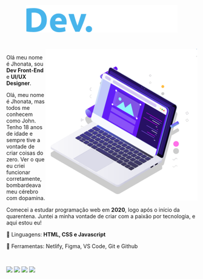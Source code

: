  <h1 align="center"><img src="https://github.com/JhonSilva17/JhonSilva17/blob/main/Dev.%20Jonh.svg" min-width="400px" max-width="400px" width="400px"  alt="Logo Dev.John"></h1>
 
 <br>
 
<img src="https://github.com/JhonSilva17/JhonSilva17/blob/main/pc.svg" min-width="420px" max-width="400px" width="400px" align="right"  alt="Logo Imagem PC Dev.John">
 
 <p align="left">Olá meu nome é Jhonata, sou <strong>Dev Front-End</strong> e <strong>UI/UX Designer</strong>.</p>
  
  <p align="left">
Olá, meu nome é Jhonata, mas todos me conhecem como John. Tenho 18 anos de idade e sempre tive a vontade de criar coisas do zero.    Ver o que eu criei funcionar corretamente, bombardeava meu cérebro com dopamina.
  </p>

<p align="left">
  Comecei a estudar programação web em <strong>2020</strong>, logo após o início da quarentena. Juntei a minha vontade de criar com a paixão por tecnologia, e aqui estou eu!
</p>
  
<p align="left">
  🦄 Linguagens: <strong>HTML, CSS e Javascript</strong>
</p>
  
  <p>📖 Ferramentas: Netlify, Figma, VS Code, Git e Github<p>
 <br>
  <p align="left">
  <a href="#" alt="Gmail">
  <img src="https://img.shields.io/badge/-Gmail-FF0000?style=flat-square&labelColor=FF0000&logo=gmail&logoColor=white&link=jhon.dev.silva@gmail.com" /></a>
    
  <a href="#" alt="WhatsApp">
  <img src="https://img.shields.io/badge/-WhatsApp-25d366?style=flat-square&labelColor=25d366&logo=whatsapp&logoColor=white&link=https://wa.me/557798631901"/></a>

  <a href="#" alt="Facebook">
  <img src="https://img.shields.io/badge/-Facebook-3b5998?style=flat-square&labelColor=3b5998&logo=facebook&logoColor=white&link=https://www.facebook.com/jhonata.1324/"/></a>

  <a href="#" alt="Instagram">
  <img src="https://img.shields.io/badge/-Instagram-DF0174?style=flat-square&labelColor=DF0174&logo=instagram&logoColor=white&link=https://www.instagram.com/eujohn___/"/></a>
</p>  
<!--
**JhonSilva17/JhonSilva17** is a ✨ _special_ ✨ repository because its `README.md` (this file) appears on your GitHub profile.

Here are some ideas to get you started:

- 🔭 I’m currently working on ...
- 🌱 I’m currently learning ...
- 👯 I’m looking to collaborate on ...
- 🤔 I’m looking for help with ...
- 💬 Ask me about ...
- 📫 How to reach me: ...
- 😄 Pronouns: ...
- ⚡ Fun fact: ...
-->
